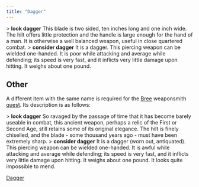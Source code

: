 ```yaml
---
title: "Dagger"
---
```


\> **look dagger**
This blade is two sided, ten inches long and one inch wide. The hilt
offers
little protection and the handle is large enough for the hand of a man.
It is
otherwise a well balanced weapon, useful in close quartered combat.
\> **consider dagger**
It is a dagger.
This piercing weapon can be wielded one-handed.
It is poor while attacking and average while defending; its speed is
very fast, and it inflicts very little damage upon hitting.
It weighs about one pound.

## Other

A different item with the same name is required for the
[Bree](Bree "wikilink") weaponsmith [quest](quest "wikilink"). Its
description is as follows:

\> **look dagger**
So ravaged by the passage of time that it has become barely useable in
combat,
this ancient weapon, perhaps a relic of the First or Second Age, still
retains
some of its original elegance. The hilt is finely chiselled, and the
blade -
some thousand years ago - must have been extremely sharp.
\> **consider dagger**
It is a dagger (worn out, antiquated).
This piercing weapon can be wielded one-handed.
It is awful while attacking and average while defending; its speed is
very fast, and it inflicts very little damage upon hitting.
It weighs about one pound.
It looks quite impossible to mend.

[Dagger](Category:_Piercing_weapons "wikilink")